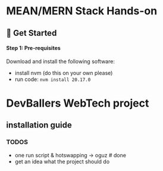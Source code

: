 # MEAN/MERN Stack Hands-on

## 🚀 Get Started

#### Step 1: Pre-requisites

Download and install the following software:

- install nvm (do this on your own please)
- run code: ```nvm install 20.17.0```

# DevBallers WebTech project

## installation guide

### TODOS
- one run script & hotswapping -> oguz # done
- get an idea what the project should do